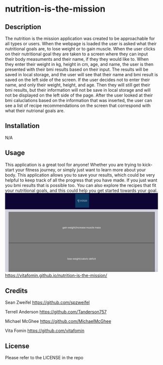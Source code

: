 # nutrition-is-the-mission

## Description

The nutrition is the mission application was created to be approachable for all types or users. When the webpage is loaded the user is asked what their nutritional goals are, to lose weight or to gain muscle. When the user clicks on their nutritional goal they are taken to a screen where they can input their body measuments and their name, if they they would like to. When they enter their weight in kg, height in cm, age, and name, the user is then presented with their bmi results based on their input. The results will be saved in local storage, and the user will see that their name and bmi result is saved on the left side of the screen. If the user decides not to enter their name, and only their weight, height, and age. Then they will still get their bmi results, but their information will not be save in local storage and will not be displayed on the left side of the page. After the user looked at their bmi caluclations based on the information that was inserted, the user can see a list of recipe recommendations on the screen that correspond with what their nutrional goals are.  


## Installation

N/A

## Usage

This application is a great tool for anyone! Whether you are trying to kick-start your fitness journey, or simply just want to learn more about your body. This application allows you to save your results, which could be very helpful to keep track of all the progress that you have made. If you just want you bmi results that is possible too. You can also explore the recipes that fit your nutritional goals, and this could help you get started towards your goal. 
![project-1-screenshot1.png](./img/project-1-screenshot1.png)
https://vitafomin.github.io/nutrition-is-the-mission/


## Credits

Sean Zweifel
https://github.com/spzweifel

Terrell Anderson 
https://github.com/Tanderson757


Michael McGhee
https://github.com/MichaelMcGhee

Vita Fomin
https://github.com/vitafomin

## License

Please refer to the LICENSE in the repo

